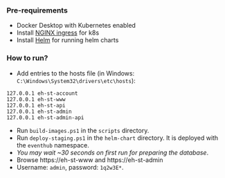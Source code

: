  ### Pre-requirements

* Docker Desktop with Kubernetes enabled
* Install [NGINX ingress](https://kubernetes.github.io/ingress-nginx/deploy/) for k8s
* Install [Helm](https://helm.sh/docs/intro/install/) for running helm charts

### How to run?

* Add entries to the hosts file (in Windows: `C:\Windows\System32\drivers\etc\hosts`):

````
127.0.0.1 eh-st-account
127.0.0.1 eh-st-www
127.0.0.1 eh-st-api
127.0.0.1 eh-st-admin
127.0.0.1 eh-st-admin-api
````

* Run `build-images.ps1` in the `scripts` directory.
* Run `deploy-staging.ps1` in the `helm-chart` directory. It is deployed with the `eventhub` namespace.
* *You may wait ~30 seconds on first run for preparing the database*.
* Browse https://eh-st-www and https://eh-st-admin
* Username: `admin`, password: `1q2w3E*`.
